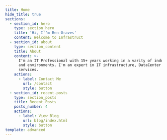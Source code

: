 ```yaml
---
title: Home
hide_title: true
sections:
  - section_id: hero
    type: section_hero
    title: 'Hi, I''m Ben Graves'
    content: Welcome to Infrastruct
  - section_id: about
    type: section_content
    title: About
    content: >-
      I'm an IT Professional with 15+ years working in a varity of industries
      and environments. I'm an expert in IT infrastructure, DataCenter & Cloud
      services.
    actions:
      - label: Contact Me
        url: /contact
        style: button
  - section_id: recent-posts
    type: section_posts
    title: Recent Posts
    posts_number: 4
    actions:
      - label: View Blog
        url: blog/index.html
        style: button
template: advanced
---
```

